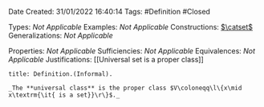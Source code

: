 <div class="topSpace"></div>

Date Created: 31/01/2022 16:40:14
Tags: #Definition #Closed 

Types: _Not Applicable_
Examples: _Not Applicable_
Constructions: [$\catset$](Category%20of%20Sets.md)
Generalizations: _Not Applicable_

Properties: _Not Applicable_
Sufficiencies: _Not Applicable_
Equivalences: _Not Applicable_
Justifications: [[Universal set is a proper class]]

``` ad-Definition
title: Definition.(Informal).

_The **universal class** is the proper class $V\coloneqq\l\{x\mid x\textrm{\it{ is a set}}\r\}$._

```
